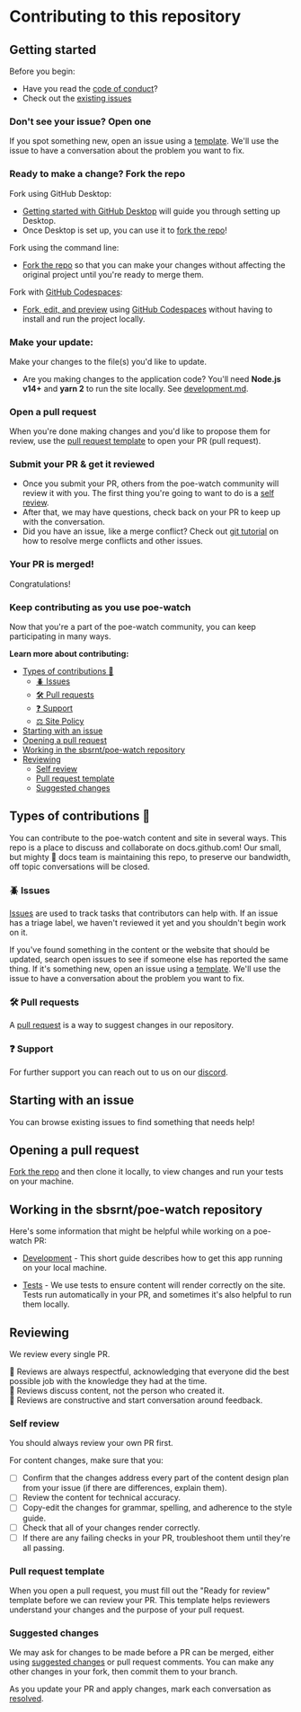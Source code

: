 # Contributing to this repository

## Getting started

Before you begin:
- Have you read the [code of conduct](CODE_OF_CONDUCT.md)?
- Check out the [existing issues](https://github.com/sbsrnt/poe-watch/issues)

### Don't see your issue? Open one

If you spot something new, open an issue using a [template](https://github.com/sbsrnt/poe-watch/issues/new/choose). We'll use the issue to have a conversation about the problem you want to fix.

### Ready to make a change? Fork the repo

Fork using GitHub Desktop:

- [Getting started with GitHub Desktop](https://docs.github.com/en/desktop/installing-and-configuring-github-desktop/getting-started-with-github-desktop) will guide you through setting up Desktop.
- Once Desktop is set up, you can use it to [fork the repo](https://docs.github.com/en/desktop/contributing-and-collaborating-using-github-desktop/cloning-and-forking-repositories-from-github-desktop)!

Fork using the command line:

- [Fork the repo](https://docs.github.com/en/github/getting-started-with-github/fork-a-repo#fork-an-example-repository) so that you can make your changes without affecting the original project until you're ready to merge them.

Fork with [GitHub Codespaces](https://github.com/features/codespaces):

- [Fork, edit, and preview](https://docs.github.com/en/free-pro-team@latest/github/developing-online-with-codespaces/creating-a-codespace) using [GitHub Codespaces](https://github.com/features/codespaces) without having to install and run the project locally.

### Make your update:
Make your changes to the file(s) you'd like to update.
- Are you making changes to the application code? You'll need **Node.js v14+** and **yarn 2** to run the site locally. See [development.md](development.md).

### Open a pull request
When you're done making changes and you'd like to propose them for review, use the [pull request template](#pull-request-template) to open your PR (pull request).

### Submit your PR & get it reviewed
- Once you submit your PR, others from the poe-watch community will review it with you. The first thing you're going to want to do is a [self review](#self-review).
- After that, we may have questions, check back on your PR to keep up with the conversation.
- Did you have an issue, like a merge conflict? Check out [git tutorial](https://lab.github.com/githubtraining/managing-merge-conflicts) on how to resolve merge conflicts and other issues.

### Your PR is merged!
Congratulations!

### Keep contributing as you use poe-watch

Now that you're a part of the poe-watch community, you can keep participating in many ways.

**Learn more about contributing:**

- [Types of contributions :memo:](#types-of-contributions-memo)
    - [:beetle: Issues](#beetle-issues)
    - [:hammer_and_wrench: Pull requests](#hammer_and_wrench-pull-requests)
    - [:question: Support](#question-support)
    - [:balance_scale: Site Policy](#balance_scale-site-policy)
- [Starting with an issue](#starting-with-an-issue)
- [Opening a pull request](#opening-a-pull-request)
- [Working in the sbsrnt/poe-watch repository](#working-in-the-sbsrntpoe-watch-repository)
- [Reviewing](#reviewing)
    - [Self review](#self-review)
    - [Pull request template](#pull-request-template)
    - [Suggested changes](#suggested-changes)

## Types of contributions :memo:
You can contribute to the poe-watch content and site in several ways. This repo is a place to discuss and collaborate on docs.github.com! Our small, but mighty :muscle: docs team is maintaining this repo, to preserve our bandwidth, off topic conversations will be closed.

### :beetle: Issues
[Issues](https://docs.github.com/en/github/managing-your-work-on-github/about-issues) are used to track tasks that contributors can help with. If an issue has a triage label, we haven't reviewed it yet and you shouldn't begin work on it.

If you've found something in the content or the website that should be updated, search open issues to see if someone else has reported the same thing. If it's something new, open an issue using a [template](https://github.com/sbsrnt/poe-watch/issues/new/choose). We'll use the issue to have a conversation about the problem you want to fix.

### :hammer_and_wrench: Pull requests
A [pull request](https://docs.github.com/en/github/collaborating-with-issues-and-pull-requests/about-pull-requests) is a way to suggest changes in our repository.

### :question: Support
For further support you can reach out to us on our [discord](tbd).

## Starting with an issue
You can browse existing issues to find something that needs help!

## Opening a pull request
[Fork the repo](#ready-to-make-a-change-fork-the-repo) and then clone it locally, to view changes and run your tests on your machine.

## Working in the sbsrnt/poe-watch repository
Here's some information that might be helpful while working on a poe-watch PR:

- [Development](/docs/development.md) - This short guide describes how to get this app running on your local machine.

- [Tests](/tests/README.md) - We use tests to ensure content will render correctly on the site. Tests run automatically in your PR, and sometimes it's also helpful to run them locally.

## Reviewing
We review every single PR.

:yellow_heart: Reviews are always respectful, acknowledging that everyone did the best possible job with the knowledge they had at the time.  
:yellow_heart: Reviews discuss content, not the person who created it.  
:yellow_heart: Reviews are constructive and start conversation around feedback.

### Self review
You should always review your own PR first.

For content changes, make sure that you:
- [ ] Confirm that the changes address every part of the content design plan from your issue (if there are differences, explain them).
- [ ] Review the content for technical accuracy.
- [ ] Copy-edit the changes for grammar, spelling, and adherence to the style guide.
- [ ] Check that all of your changes render correctly.
- [ ] If there are any failing checks in your PR, troubleshoot them until they're all passing.

### Pull request template
When you open a pull request, you must fill out the "Ready for review" template before we can review your PR. This template helps reviewers understand your changes and the purpose of your pull request.

### Suggested changes
We may ask for changes to be made before a PR can be merged, either using [suggested changes](https://docs.github.com/en/github/collaborating-with-issues-and-pull-requests/incorporating-feedback-in-your-pull-request) or pull request comments. You can make any other changes in your fork, then commit them to your branch.

As you update your PR and apply changes, mark each conversation as [resolved](https://docs.github.com/en/github/collaborating-with-issues-and-pull-requests/commenting-on-a-pull-request#resolving-conversations).